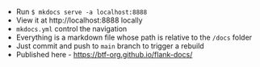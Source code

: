 - Run `$ mkdocs serve -a localhost:8888`
- View it at http://localhost:8888 locally
- `mkdocs.yml` control the navigation
- Everything is a markdown file whose path is relative to the `/docs` folder
- Just commit and push to `main` branch to trigger a rebuild
- Published here - https://btf-org.github.io/flank-docs/

